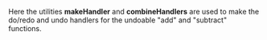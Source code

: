 Here the utilities **makeHandler** and **combineHandlers** are used to make the do/redo and undo handlers for the undoable "add" and "subtract" functions.
